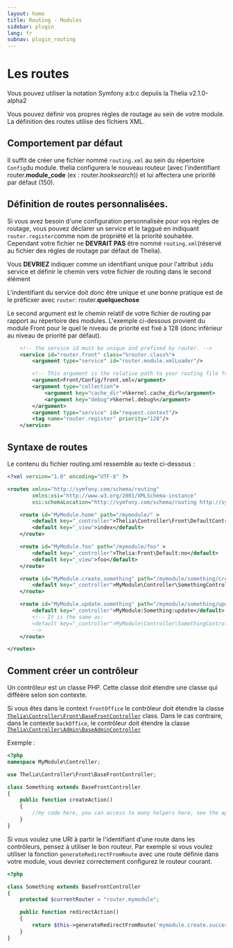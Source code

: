 ```yaml
---
layout: home
title: Routing - Modules
sidebar: plugin
lang: fr
subnav: plugin_routing
---
```


<div class="page-header">
    <h1>Les routes</h1>
</div>

<div class="alert alert-info">Vous pouvez utiliser la notation Symfony a:b:c depuiis la Thelia  v2.1.0-alpha2</div>

Vous pouvez définir vos propres règles de routage au sein de votre module.
La définition des routes utilise des fichiers XML.

## Comportement par défaut

Il suffit de créer une fichier nommé `routing.xml` au sein du répertoire `Config`du module. thelia configurera le nouveau routeur (avec l'indentifiant router.**module_code** (ex : router.*hooksearch*)) et lui affectera une priorité par défaut (150).


## Définition de routes personnalisées.

Si vous avez besoin d'une configuration personnalisée pour vos règles de routage, vous pouvez déclarer un service et le taggué en indiquant ```router.register```comme nom de propriété et la priorité souhaitée.
Cependant votre fichier ne  **DEVRAIT PAS** être nommé `routing.xml`(réservé au fichier des règles de routage par défaut de Thelia).

Vous **DEVRIEZ** indiquer comme un identifiant unique pour l'attribut `id`du service et définir le chemin vers votre fichier de routing dans le second élément <argument>

L'indentifiant du service doit donc être unique et une bonne pratique est de le préficxer avec ```router```: router.**quelquechose**

Le second argument est le chemin relatif de votre fichier de routing par rapport au répertoire des modules. L'exemple ci-dessous provient du module Front pour le quel le niveau de priorité est fixé à 128 (donc inférieur au niveau de priorité par défaut).

```xml
    <!-- the service id must be unique and prefixed by router. -->
    <service id="router.front" class="%router.class%">
        <argument type="service" id="router.module.xmlLoader"/>

        <!-- This argument is the relative path to your routing file from the modules directory. Change it with your own path -->
        <argument>Front/Config/front.xml</argument>
        <argument type="collection">
            <argument key="cache_dir">%kernel.cache_dir%</argument>
            <argument key="debug">%kernel.debug%</argument>
        </argument>
        <argument type="service" id="request.context"/>
        <tag name="router.register" priority="128"/>
    </service>
```

## Syntaxe de routes

Le contenu du fichier routing.xml ressemble au texte ci-dessous :

```xml
<?xml version="1.0" encoding="UTF-8" ?>

<routes xmlns="http://symfony.com/schema/routing"
        xmlns:xsi="http://www.w3.org/2001/XMLSchema-instance"
        xsi:schemaLocation="http://symfony.com/schema/routing http://symfony.com/schema/routing/routing-1.0.xsd">

    <route id="MyModule.home" path="/mymodule/" >
        <default key="_controller">Thelia\Controller\Front\DefaultController::noAction</default>
        <default key="_view">index</default>
    </route>

    <route id="MyModule.foo" path="/mymodule/foo" >
        <default key="_controller">Thelia:Front\Default:no</default>
        <default key="_view">foo</default>
    </route>

    <route id="MyModule.create.something" path="/mymodule/something/create">
        <default key="_controller">MyModule\Controller\SomethingController::createAction</default>
    </route>

    <route id="MyModule.update.something" path="/mymodule/something/update">
        <default key="_controller">MyModule:Something:update</default>
        <!-- It is the same as:
        <default key="_controller">MyModule\Controller\SomethingController::updateAction</default>
        -->
    </route>

</routes>
```

## Comment créer un contrôleur

Un contrôleur est un classe PHP. Cette classe doit étendre une classe qui difféère selon son contexte.

Si vous êtes dans le context `frontOffice` le contrôleur doit étendre la classe [`Thelia\Controller\Front\BaseFrontController`](/api/master/Thelia/Controller/Front/BaseFrontController.html) class.
Dans le cas contraire, dans le contexte `backOffice`, le contrôleur doit étendre la classe [`Thelia\Controller\Admin\BaseAdminController`](/api/master/Thelia/Controller/Admin/BaseAdminController.html)

Exemple :

```php
<?php
namespace MyModule\Controller;

use Thelia\Controller\Front\BaseFrontController;

class Something extends BaseFrontController
{
    public function createAction()
    {
        //my code here, you can access to many helpers here, see the api
    }
}
```

Si vous voulez une URl à partir le l'identifiant d'une route dans les contrôleurs, pensez à utiliser le bon routeur. Par exemple  si vous voulez utiliser  la fonction `generateRedirectFromRoute` avec une route définie dans votre module, vous devriez correctement configurez le routeur courant.

```php
<?php

class Something extends BaseFrontController
{
    protected $currentRouter = "router.mymodule";

    public function redirectAction()
    {
        return $this->generateRedirectFromRoute('mymodule.create.success');
    }
}
```